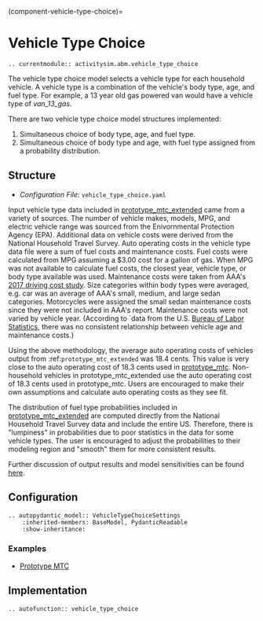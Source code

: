 (component-vehicle-type-choice)=
# Vehicle Type Choice

```{eval-rst}
.. currentmodule:: activitysim.abm.vehicle_type_choice
```

The vehicle type choice model selects a vehicle type for each household vehicle. A vehicle type
is a combination of the vehicle's body type, age, and fuel type.  For example, a 13 year old
gas powered van would have a vehicle type of *van_13_gas*.

There are two vehicle type choice model structures implemented:

1. Simultaneous choice of body type, age, and fuel type.
2. Simultaneous choice of body type and age, with fuel type assigned from a probability distribution.

## Structure

- *Configuration File*: `vehicle_type_choice.yaml`

Input vehicle type data included in [prototype_mtc_extended](prototype_mtc_extended) came from a variety of sources. The number of vehicle makes, models, MPG, and
electric vehicle range was sourced from the Enivornmental Protection Agency (EPA).  Additional data on vehicle costs were derived from the
National Household Travel Survey. Auto operating costs in the vehicle type data file were a sum of fuel costs and maintenance costs.
Fuel costs were calculated from MPG assuming a $3.00 cost for a gallon of gas. When MPG was not available to calculate fuel costs,
the closest year, vehicle type, or body type available was used. Maintenance costs were taken from AAA's
[2017 driving cost study](https://exchange.aaa.com/wp-content/uploads/2017/08/17-0013_Your-Driving-Costs-Brochure-2017-FNL-CX-1.pdf).
Size categories within body types were averaged, e.g. car was an average of AAA's small, medium, and large sedan categories.
Motorcycles were assigned the small sedan maintenance costs since they were not included in AAA's report.
Maintenance costs were not varied by vehicle year. (According to
`data from the U.S. [Bureau of Labor Statistics](https://www.bls.gov/opub/btn/volume-3/pdf/americans-aging-autos.pdf),
there was no consistent relationship between vehicle age and maintenance costs.)

Using the above methodology, the average auto operating costs of vehicles output from :ref:`prototype_mtc_extended` was 18.4 cents.
This value is very close to the auto operating cost of 18.3 cents used in [prototype_mtc](prototype_mtc).
Non-household vehicles in prototype_mtc_extended use the auto operating cost of 18.3 cents used in prototype_mtc.
Users are encouraged to make their own assumptions and calculate auto operating costs as they see fit.

The distribution of fuel type probabilities included in [prototype_mtc_extended](prototype_mtc_extended) are computed directly from the National Household Travel Survey data
and include the entire US. Therefore, there is "lumpiness" in probabilities due to poor statistics in the data for some vehicle types.
The user is encouraged to adjust the probabilities to their modeling region and "smooth" them for more consistent results.

Further discussion of output results and model sensitivities can be found [here](https://github.com/ActivitySim/activitysim/wiki/Project-Meeting-2022.05.05).


## Configuration

```{eval-rst}
.. autopydantic_model:: VehicleTypeChoiceSettings
    :inherited-members: BaseModel, PydanticReadable
    :show-inheritance:
```

### Examples

- [Prototype MTC](https://github.com/ActivitySim/activitysim/blob/main/activitysim/examples/prototype_mtc_extended/configs/vehicle_type_choice.yaml)


## Implementation

```{eval-rst}
.. autofunction:: vehicle_type_choice
```
